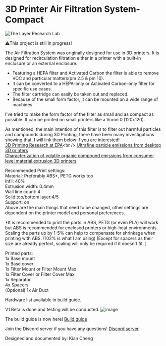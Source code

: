 # 3D Printer Air Filtration System-Compact

![The Layer Research Lab](https://github.com/The-Layer-Research-Lab/3D-Printer-Air-Filtration-System-Compact/assets/120485197/ff3f6333-46db-4c95-82ef-36eca7874c0e)

⚠️This project is still in progress!

The Air Filtration System was originally designed for use in 3D printers.
It is designed for recirculation filtration either in a printer with a built-in enclosure or an external enclosure.

- Featuring a HEPA filter and Activated Carbon the filter is able to remove VOC and particular matters(pm 2.5 & pm 10).
- It can be converted to a HEPA-only or Activated Carbon-only filter for specific use cases.
- The filter cartridge can easily be taken out and replaced.
- Because of the small form factor, it can be mounted on a wide range of machines. 

I've tried to make the form factor of the filter as small and as compact as possible. It can be printed on small printers like a Voron 0 (120x120). 

As mentioned, the main intention of this filter is to filter out harmful particles and compounds during 3D Printing, there have been many investigations showing that. I will link them below if you are interested!<br />
[3D Printing Research at EPA](https://www.epa.gov/chemical-research/3d-printing-research-epa#:~:text=Studies%20have%20found%20that%20the,to%20human%20health%20when%20inhaled.)<br />
[Ultrafine particle emissions from desktop 3D printers](https://www.sciencedirect.com/science/article/pii/S1352231013005086)<br />
[Characterization of volatile organic compound emissions from consumer level material extrusion 3D printers](https://www.sciencedirect.com/science/article/pii/S0360132319304196)

Recommended Print settings:<br />
Material: Preferably ABS*, PETG works too<br />
Infil: 40%<br />
Extrusion width: 0.4mm<br />
Wall line count: 4<br />
Solid top/bottom layer:4/5<br />
Support: on<br />
Above are the main things that need to be changed, other settings are dependent on the printer model and personal preferences. 

*It is recommended to print the parts in ABS, PETG (or even PLA) will work but ABS is recommended for enclosed printers or high-heat environments. <br />
Scaling the parts up by 1-5% can help to compensate for shrinkage when printing with ABS. (102% is what I am using) 
[Except for spacers as their size are already perfect, scaling will only be required if it doesn't fit. ]

Printed parts:<br />
1x Base mount<br />
1x Base cover<br />
1x Filter Mount or Filter Mount Max<br />
1x Filter Cover or Filter Cover Max<br />
1x Separator<br />
4x Spacers<br />
(Optional) 1x Air Duct<br />

Hardware list available in build guide.

V1 Beta is done and testing will be conducted. 
![image](https://user-images.githubusercontent.com/120485197/224540378-1a8faa61-672b-4d6e-b401-d02c43f69cfe.png)

The build guide is now here! [Build guide](https://docs.google.com/document/d/1WegTf6bddh7x7phcnoO4NG55IbVqwgYoXUHPxPr9i4U/edit?usp=sharing)

Join the Discord server if you have any questions! [Discord server](https://discord.gg/GWHTsEvbd3)

Designed and documented by: Kian Cheng

